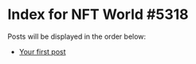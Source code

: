 # Index for NFT World #5318
Posts will be displayed in the order below:

- [Your first post](./001-first.md)

